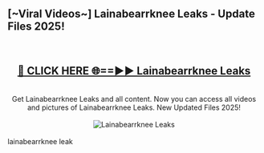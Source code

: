 <h2>[~Viral Videos~] Lainabearrknee Leaks - Update Files 2025!</h2>
<br>
<div align="center">
<h2><a href="https://betterlinks.top/A2PfLJ" rel="nofollow">🔴 CLICK HERE 🌐==►► Lainabearrknee Leaks</a></h2>
<br>
Get Lainabearrknee Leaks and all content. Now you can access all videos and pictures of Lainabearrknee Leaks. New Updated Files 2025!
<br>
<br>
<a href="https://betterlinks.top/A2PfLJ" rel="nofollow" data-target="animated-image.originalLink"><img src="https://i.ibb.co.com/WyWwxjT/player-gif2.gif" alt="Lainabearrknee Leaks" style="max-width: 100%; display: inline-block;" data-target="animated-image.originalImage"></a>
</div>
<br>
lainabearrknee leak
